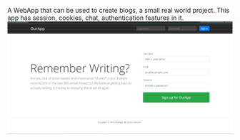 A WebApp that can be used to create blogs, a small real world project.
This app has session, cookies, chat, authentication features in it.
![](public/ourApp.PNG)
